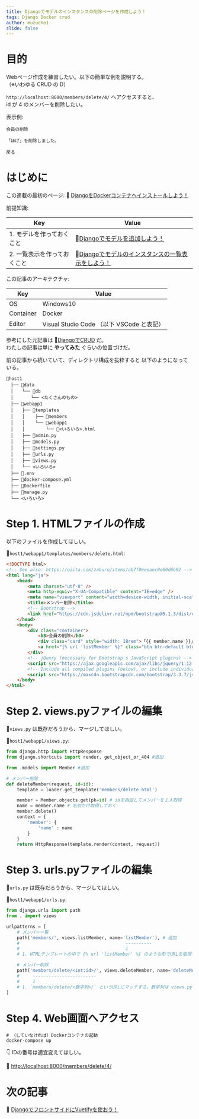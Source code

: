 ```yaml
---
title: Djangoでモデルのインスタンスの削除ページを作成しよう！
tags: Django Docker crud
author: muzudho1
slide: false
---
```

# 目的

Webページ作成を練習したい。以下の簡単な例を説明する。  
（※いわゆる CRUD の D）  

`http://localhost:8000/members/delete/4/` へアクセスすると、  
id が 4 のメンバーを削除したい。  

表示例:  

```plaintext
会員の削除

「ほげ」を削除しました。

戻る
```

# はじめに

この連載の最初のページ: 📖 [DjangoをDockerコンテナへインストールしよう！](https://qiita.com/muzudho1/items/eb0df0ea604e1fd9cdae)  

前提知識:  

| Key                         | Value                                                                                                      |
| --------------------------- | ---------------------------------------------------------------------------------------------------------- |
| 1. モデルを作っておくこと   | 📖[Djangoでモデルを追加しよう！](https://qiita.com/muzudho1/items/2463cc006da69f5ed7b2)                     |
| 2. 一覧表示を作っておくこと | 📖[Djangoでモデルのインスタンスの一覧表示をしよう！](https://qiita.com/muzudho1/items/77668130b6d941596327) |

この記事のアーキテクチャ:  

| Key       | Value                                     |
| --------- | ----------------------------------------- |
| OS        | Windows10                                 |
| Container | Docker                                    |
| Editor    | Visual Studio Code （以下 VSCode と表記） |

参考にした元記事は 📖[DjangoでCRUD](https://qiita.com/zaburo/items/ab7f0eeeaec0e60d6b92) だ。  
わたしの記事は単に **やってみた** ぐらいの位置づけだ。  

前の記事から続いていて、ディレクトリ構成を抜粋すると 以下のようになっている。  

```plaintext
📂host1
　├── 📂data
　│　　└── 📂db
　│　　　　└── <たくさんのもの>
　├── 📂webapp1
　│　　├── 📂templates
　│　　│    ├── 📂members
　│　　│    └── 📂webapp1
　│　　│        └── 📄<いろいろ>.html
　│　　├── 📄admin.py
　│　　├── 📄models.py
　│　　├── 📄settings.py
　│　　├── 📄urls.py
　│　　├── 📄views.py
　│　　└── <いろいろ>
　├── 📄.env
　├── 🐳docker-compose.yml
　├── 🐳Dockerfile
　├── 📄manage.py
　└── <いろいろ>
```

# Step 1. HTMLファイルの作成

以下のファイルを作成してほしい。  

📄`host1/webapp1/templates/members/delete.html`:  

```html
<!DOCTYPE html>
<!-- See also: https://qiita.com/zaburo/items/ab7f0eeeaec0e60d6b92 -->
<html lang="ja">
    <head>
        <meta charset="utf-8" />
        <meta http-equiv="X-UA-Compatible" content="IE=edge" />
        <meta name="viewport" content="width=device-width, initial-scale=1" />
        <title>メンバー削除</title>
        <!-- Bootstrap -->
        <link href="https://cdn.jsdelivr.net/npm/bootstrap@5.1.3/dist/css/bootstrap.min.css" rel="stylesheet" integrity="sha384-1BmE4kWBq78iYhFldvKuhfTAU6auU8tT94WrHftjDbrCEXSU1oBoqyl2QvZ6jIW3" crossorigin="anonymous" />
    </head>
    <body>
        <div class="container">
            <h3>会員の削除</h3>
            <div class="card" style="width: 18rem">「{{ member.name }}」を削除しました。</div>
            <a href="{% url 'listMember' %}" class="btn btn-default btn-sm">戻る</a>
        </div>
        <!-- jQuery (necessary for Bootstrap's JavaScript plugins) -->
        <script src="https://ajax.googleapis.com/ajax/libs/jquery/1.12.4/jquery.min.js"></script>
        <!-- Include all compiled plugins (below), or include individual files as needed -->
        <script src="https://maxcdn.bootstrapcdn.com/bootstrap/3.3.7/js/bootstrap.min.js"></script>
    </body>
</html>
```

# Step 2. views.pyファイルの編集

📄`views.py` は既存だろうから、マージしてほしい。  

📄`host1/webapp1/views.py`:  

```py
from django.http import HttpResponse
from django.shortcuts import render, get_object_or_404 #追加

from .models import Member #追加

# メンバー削除
def deleteMember(request, id=id):
    template = loader.get_template('members/delete.html')

    member = Member.objects.get(pk=id) # idを指定してメンバーを１人取得
    name = member.name # 名前だけ取得しておく
    member.delete()
    context = {
        'member': {
            'name' : name
        }
    }
    return HttpResponse(template.render(context, request))
```

# Step 3. urls.pyファイルの編集

📄`urls.py` は既存だろうから、マージしてほしい。  

📄`host1/webapp1/urls.py`:  

```py
from django.urls import path
from . import views

urlpatterns = [
    # メンバー一覧
    path('members/', views.listMember, name='listMember'), # 追加
    #                                        ----------
    #                                        1
    # 1. HTMLテンプレートの中で {% url 'listMember' %} のような形でURLを取得するのに使える

    # メンバー削除
    path('members/delete/<int:id>/', views.deleteMember, name='deleteMember'), # 追加
    #     ------------------------
    #     1
    # 1. `members/delete/<数字列>/` というURLにマッチする。数字列は views.py の中で id という名前で取得できる
]
```

# Step 4. Web画面へアクセス

```shell
# （していなければ）Dockerコンテナの起動
docker-compose up
```

👇 IDの番号は適宜変えてほしい。  

📖 [http://localhost:8000/members/delete/4/](http://localhost:8000/members/delete/4/)  

# 次の記事

📖 [DjangoでフロントサイドにVuetifyを使おう！](https://qiita.com/muzudho1/items/e80a72b027249daa4d41)
